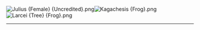 ![Julius {Female} {Uncredited}.png](https://raw.githubusercontent.com/Klokinator/FE-Repo/main/Portrait%20Repository/FE04,%2005%20Mugs%20(Genealogy%20of%20the%20Holy%20War,%20Thracia%20776)/Alternate%20Designs%20and%20Genders/Julius%20(Female)%20%7BUncredited%7D.png "Julius {Female} {Uncredited}.png")![Kagachesis {Frog}.png](https://raw.githubusercontent.com/Klokinator/FE-Repo/main/Portrait%20Repository/FE04,%2005%20Mugs%20(Genealogy%20of%20the%20Holy%20War,%20Thracia%20776)/Alternate%20Designs%20and%20Genders/Kagachesis%20%7BFrog%7D.png "Kagachesis {Frog}.png")![Larcei {Tree} {Frog}.png](https://raw.githubusercontent.com/Klokinator/FE-Repo/main/Portrait%20Repository/FE04,%2005%20Mugs%20(Genealogy%20of%20the%20Holy%20War,%20Thracia%20776)/Alternate%20Designs%20and%20Genders/Larcei%20(Tree)%20%7BFrog%7D.png "Larcei {Tree} {Frog}.png")



----

